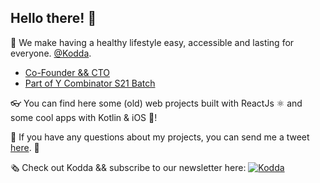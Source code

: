 ## Hello there! 🌊

💜 We make having a healthy lifestyle easy, accessible and lasting for everyone. [@Kodda](https://kodda.mx/).
  - [Co-Founder && CTO](https://www.linkedin.com/in/mikealvaradol)
  - [Part of Y Combinator S21 Batch](https://www.ycombinator.com/companies/kodda)

👓 You can find here some (old) web projects built with ReactJs ⚛️ and some cool apps with Kotlin & iOS 📱!

🦆 If you have any questions about my projects, you can send me a tweet [here](https://twitter.com/MikeAlvaradoL). 🙌

🗞️ Check out Kodda && subscribe to our newsletter here:
[![Kodda](https://i.imgur.com/phBWreq.png)](https://kodda.mx/)

<!--
**MikeAlvarado/MikeAlvarado** is a ✨ _special_ ✨ repository because its `README.md` (this file) appears on your GitHub profile.

Here are some ideas to get you started:

- 🔭 I’m currently working on ...
- 🌱 I’m currently learning ...
- 👯 I’m looking to collaborate on ...
- 🤔 I’m looking for help with ...
- 💬 Ask me about ...
- 📫 How to reach me: ...
- 😄 Pronouns: ...
- ⚡ Fun fact: ...
-->
